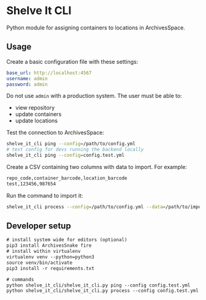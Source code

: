 # Shelve It CLI

Python module for assigning containers to locations in ArchivesSpace.

## Usage

Create a basic configuration file with these settings:

```yml
base_url: http://localhost:4567
username: admin
password: admin
```

Do not use `admin` with a production system. The user must be able to:

- view repository
- update containers
- update locations

Test the connection to ArchivesSpace:

```bash
shelve_it_cli ping --config=/path/to/config.yml
# test config for devs running the backend locally
shelve_it_cli ping --config=config.test.yml
```

Create a CSV containing two columns with data to import. For example:

```txt
repo_code,container_barcode,location_barcode
test,123456,987654
```

Run the command to import it:

```bash
shelve_it_cli process --config=/path/to/config.yml --data=/path/to/import.csv
```

## Developer setup

```txt
# install system wide for editors (optional)
pip3 install ArchivesSnake fire
# install within virtualenv
virtualenv venv --python=python3
source venv/bin/activate
pip3 install -r requirements.txt

# commands
python shelve_it_cli/shelve_it_cli.py ping --config config.test.yml
python shelve_it_cli/shelve_it_cli.py process --config config.test.yml --data barcodes.csv
```
